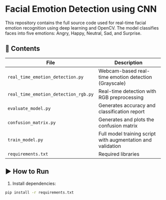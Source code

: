 # Facial Emotion Detection using CNN

This repository contains the full source code used for real-time facial emotion recognition using deep learning and OpenCV. The model classifies faces into five emotions: Angry, Happy, Neutral, Sad, and Surprise.

## 📂 Contents

| File | Description |
|------|-------------|
| `real_time_emotion_detection.py` | Webcam-based real-time emotion detection (Grayscale) |
| `real_time_emotion_detection_rgb.py` | Real-time detection with RGB preprocessing |
| `evaluate_model.py` | Generates accuracy and classification report |
| `confusion_matrix.py` | Generates and plots the confusion matrix |
| `train_model.py` | Full model training script with augmentation and validation |
| `requirements.txt` | Required libraries |

## ▶️ How to Run

1. Install dependencies:
```bash
pip install -r requirements.txt

